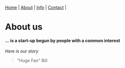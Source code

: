 [Home](index.md) | [About](about.md) | [Info](Info.md) | [Contact](contact.md) |

# About us
#### ... is a start-up begun by people with a common interest
*Here is our story*

> "Huge Fan"
> Bill